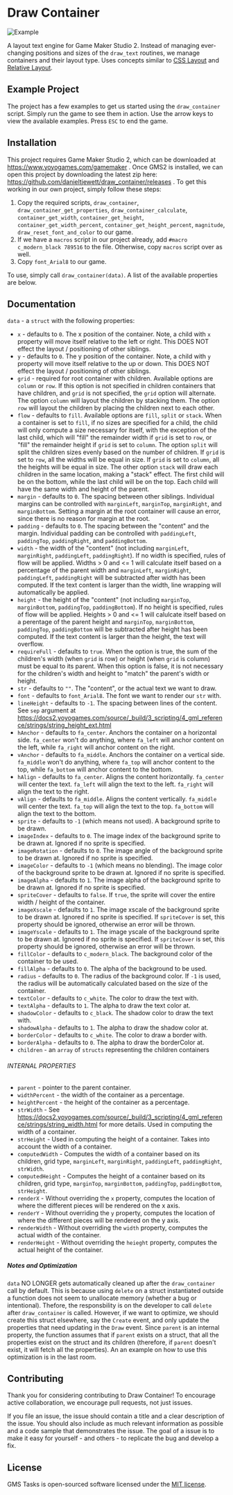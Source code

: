 # Draw Container

![Example](https://github.com/danieltjewett/draw_container/blob/master/example.png "Example")

A layout text engine for Game Maker Studio 2.  Instead of managing ever-changing positions and sizes of the `draw_text` routines, we manage containers and their layout type.  Uses concepts similar to [CSS Layout](https://developer.mozilla.org/en-US/docs/Learn/CSS/CSS_layout/Introduction) and [Relative Layout](https://developer.android.com/guide/topics/ui/layout/relative).

## Example Project

The project has a few examples to get us started using the `draw_container` script.  Simply run the game to see them in action.  Use the arrow keys to view the available examples.  Press `ESC` to end the game.

## Installation

This project requires Game Maker Studio 2, which can be downloaded at https://www.yoyogames.com/gamemaker .  Once GMS2 is installed, we can open this project by downloading the latest zip here: https://github.com/danieltjewett/draw_container/releases .  To get this working in our own project, simply follow these steps:

1. Copy the required scripts, `draw_container`, `draw_container_get_properties`, `draw_container_calculate`, `container_get_width`, `container_get_height`, `container_get_width_percent`, `container_get_height_percent`, `magnitude`, `draw_reset_font_and_color` to our game.
2. If we have a `macros` script in our project already, add `#macro c_modern_black 789516` to the file.  Otherwise, copy `macros` script over as well.
3. Copy `font_Arial8` to our game.

To use, simply call `draw_container(data)`.  A list of the available properties are below.

## Documentation

`data` - a `struct` with the following properties:

* `x` - defaults to `0`.  The x position of the container.  Note, a child with `x` property will move itself relative to the left or right.  This DOES NOT effect the layout / positioning of other siblings.
* `y` - defaults to `0`.  The y position of the container.  Note, a child with `y` property will move itself relative to the up or down.  This DOES NOT effect the layout / positioning of other siblings.
* `grid` - required for root container with children.  Available options are `column` or `row`.  If this option is not specified in children containers that have children, and `grid` is not specified, the `grid` option will alternate.  The option `column` will layout the children by stacking them.  The option `row` will layout the children by placing the children next to each other.
* `flow` - defaults to `fill`.  Available options are `fill`, `split` or `stack`.  When a container is set to `fill`, if no sizes are specified for a child, the child will only compute a size necessary for itself, with the exception of the last child, which will "fill" the remainder width if `grid` is set to `row`, or "fill" the remainder height if `grid` is set to `column`.  The option `split` will split the children sizes evenly based on the number of children.  If `grid` is set to `row`, all the widths will be equal in size.  If `grid` is set to `column`, all the heights will be equal in size.  The other option `stack` will draw each children in the same location, making a "stack" effect.  The first child will be on the bottom, while the last child will be on the top.  Each child will have the same width and height of the parent.
* `margin` - defaults to `0`.  The spacing between other siblings.  Individual margins can be controlled with `marginLeft`, `marginTop`, `marginRight`, and `marginBottom`.  Setting a margin at the root container will cause an error, since there is no reason for margin at the root.
* `padding` - defaults to `0`.  The spacing between the "content" and the margin.  Individual padding can be controlled with `paddingLeft`, `paddingTop`, `paddingRight`, and `paddingBottom`.
* `width` - the width of the "content" (not including `marginLeft`, `marginRight`, `paddingLeft`, `paddingRight`).  If no width is specified, rules of flow will be applied.  Widths > 0 and <= 1 will calculate itself based on a percentage of the parent width and `marginLeft`, `marginRight`, `paddingLeft`, `paddingRight` will be subtracted after width has been computed.  If the text content is larger than the width, line wrapping will automatically be applied.
* `height` - the height of the "content" (not including `marginTop`, `marginBottom`, `paddingTop`, `paddingBottom`).  If no height is specified, rules of flow will be applied.  Heights > 0 and <= 1 will calulcate itself based on a perentage of the parent height and `marginTop`, `marginBottom`, `paddingTop`, `paddingBottom` will be subtracted after height has been computed.  If the text content is larger than the height, the text will overflow.
* `requireFull` - defaults to `true`.  When the option is true, the sum of the children's width (when `grid` is row) or height (when `grid` is column) must be equal to its parent.  When this option is false, it is not necessary for the children's width and height to "match" the parent's width or height.
* `str` - defaults to `""`.  The "content", or the actual text we want to draw.
* `font` - defaults to `font_Arial8`.  The font we want to render our `str` with.
* `lineHeight` - defaults to `-1`.  The spacing between lines of the content.  See `sep` argument at https://docs2.yoyogames.com/source/_build/3_scripting/4_gml_reference/strings/string_height_ext.html
* `hAnchor` - defaults to `fa_center`.  Anchors the container on a horizontal side.  `fa_center` won't do anything, where `fa_left` will anchor content on the left, while `fa_right` will anchor content on the right.
* `vAnchor` - defaults to `fa_middle`.  Anchors the container on a vertical side.  `fa_middle` won't do anything, where `fa_top` will anchor content to the top, while `fa_bottom` will anchor content to the bottom.
* `hAlign` - defaults to `fa_center`.  Aligns the content horizontally.  `fa_center` will center the text.  `fa_left` will align the text to the left.  `fa_right` will align the text to the right.
* `vAlign` - defaults to `fa_middle`.  Aligns the content vertically.  `fa_middle` will center the text.  `fa_top` will align the text to the top.  `fa_bottom` will align the text to the bottom.
* `sprite` - defaults to `-1` (which means not used).  A background sprite to be drawn.
* `imageIndex` - defaults to `0`.  The image index of the background sprite to be drawn at.  Ignored if no sprite is specified.
* `imageRotation` - defaults to `0`.  The image angle of the background sprite to be drawn at.  Ignored if no sprite is specified.
* `imageColor` - defaults to `-1` (which means no blending).  The image color of the background sprite to be drawn at.  Ignored if no sprite is specified.
* `imageAlpha` - defaults to `1`.  The image alpha of the background sprite to be drawn at.  Ignored if no sprite is specified.
* `spriteCover` - defaults to `false`.  If `true`, the sprite will cover the entire width / height of the container.
* `imageXscale` - defaults to `1`.  The image xscale of the background sprite to be drawn at.  Ignored if no sprite is specified.  If `spriteCover` is set, this property should be ignored, otherwise an error will be thrown.
* `imageYscale` - defaults to `1`.  The image yscale of the background sprite to be drawn at.  Ignored if no sprite is specified.  If `spriteCover` is set, this property should be ignored, otherwise an error will be thrown.
* `fillColor` - defaults to `c_modern_black`.  The background color of the container to be used.
* `fillAlpha` - defaults to `0`.  The alpha of the background to be used.
* `radius` - defaults to `0`.  The radius of the background color.  If `-1` is used, the radius will be automatically calculated based on the size of the container.
* `textColor` - defaults to `c_white`.  The color to draw the text with.
* `textAlpha` - defaults to `1`.  The alpha to draw the text color at.
* `shadowColor` - defaults to `c_black`.  The shadow color to draw the text with.
* `shadowAlpha` - defaults to `1`.  The alpha to draw the shadow color at.
* `borderColor` - defaults to `c_white`.  The color to draw a border with.
* `borderAlpha` - defaults to `0`.  The alpha to draw the borderColor at.
* `children` - an `array` of `structs` representing the children containers
  
###### INTERNAL PROPERTIES
  
* `parent` - pointer to the parent container.
* `widthPercent` - the width of the container as a percentage.
* `heightPercent` - the height of the container as a percentage.
* `strWidth` - See https://docs2.yoyogames.com/source/_build/3_scripting/4_gml_reference/strings/string_width.html for more details.  Used in computing the width of a container.
* `strHeight` - Used in computing the height of a container.  Takes into account the width of a container.
* `computedWidth` - Computes the width of a container based on its children, grid type, `marginLeft`, `marginRight`, `paddingLeft`, `paddingRight`, `strWidth`.
* `computedHeight` - Computes the height of a container based on its children, grid type, `marginTop`, `marginBottom`, `paddingTop`, `paddingBottom`, `strHeight`.
* `renderX` - Without overriding the `x` property, computes the location of where the different pieces will be rendered on the x axis.
* `renderY` - Without overriding the `y` property, computes the location of where the different pieces will be rendered on the y axis.
* `renderWidth` - Without overriding the `width` property, computes the actual width of the container.
* `renderHeight` - Without overriding the `heieght` property, computes the actual height of the container.

##### Notes and Optimization

`data` NO LONGER gets automatically cleaned up after the `draw_container` call by default.  This is because using `delete` on a struct instantiated outside a function does not seem to unallocate memory (whether a bug or intentional).  Thefore, the responsbility is on the developer to call `delete` after `draw_container` is called.  However, if we want to optimize, we should create this struct elsewhere, say the `Create` event, and only update the properties that need updating in the `Draw` event.  Since `parent` is an internal property, the function assumes that if `parent` exists on a struct, that all the properties exist on the struct and its children (therefore, if `parent` doesn't exist, it will fetch all the properties).  An an example on how to use this optimization is in the last room.

## Contributing

Thank you for considering contributing to Draw Container! To encourage active collaboration, we encourage pull requests, not just issues.

If you file an issue, the issue should contain a title and a clear description of the issue. You should also include as much relevant information as possible and a code sample that demonstrates the issue. The goal of a issue is to make it easy for yourself - and others - to replicate the bug and develop a fix.

## License

GMS Tasks is open-sourced software licensed under the [MIT license](http://opensource.org/licenses/MIT).